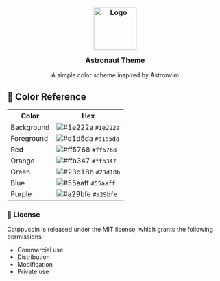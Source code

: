 <h3 align="center">
	<img src="https://ih1.redbubble.net/image.2367641530.3729/st,small,845x845-pad,1000x1000,f8f8f8.u1.jpg" width="100" alt="Logo"/><br/>
	<img src="https://raw.githubusercontent.com/catppuccin/catppuccin/main/assets/misc/transparent.png" height="30" width="0px"/>
	Astronaut Theme
	<img src="https://raw.githubusercontent.com/catppuccin/catppuccin/main/assets/misc/transparent.png" height="30" width="0px"/>
</h3>
<p align="center">A simple color scheme inspired by Astronvim</p>

## 🎨 Color Reference

| Color          | Hex                                                                |
| -------------- | ------------------------------------------------------------------ |
| Background     | ![#1e222a](https://via.placeholder.com/10/1e222a?text=+) `#1e222a` |
| Foreground     | ![#d1d5da](https://via.placeholder.com/10/d1d5da?text=+) `#d1d5da` |
| Red            | ![#ff5768](https://via.placeholder.com/10/ff5768?text=+) `#ff5768` |
| Orange         | ![#ffb347](https://via.placeholder.com/10/ffb347?text=+) `#ffb347` |
| Green          | ![#23d18b](https://via.placeholder.com/10/23d18b?text=+) `#23d18b` |
| Blue           | ![#55aaff](https://via.placeholder.com/10/55aaff?text=+) `#55aaff` |
| Purple         | ![#a29bfe](https://via.placeholder.com/10/a29bfe?text=+) `#a29bfe` |

### 📜 License

Catppuccin is released under the MIT license, which grants the following permissions:

- Commercial use
- Distribution
- Modification
- Private use
